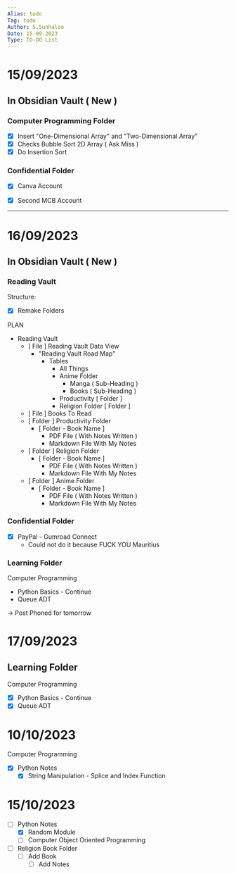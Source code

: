 ```yaml
---
Alias: todo
Tag: todo
Author: S.Sunhaloo
Date: 15-09-2023
Type: TO-DO List
---
```


# 15/09/2023

## In Obsidian Vault ( New )

### Computer Programming Folder

- [x] Insert "One-Dimensional Array" and "Two-Dimensional Array"
- [x] Checks Bubble Sort 2D Array ( Ask Miss )
- [x] Do Insertion Sort

### Confidential Folder

- [x] Canva Account
- [x] Second MCB Account


---

# 16/09/2023

## In Obsidian Vault ( New )

### Reading Vault

Structure:

- [x] Remake Folders

PLAN

- Reading Vault
	- [ File ] Reading Vault Data View
		- "Reading Vault Road Map"
			- Tables
				- All Things
				- Anime Folder
					- Manga ( Sub-Heading )
					- Books ( Sub-Heading )
				- Productivity [ Folder ]
				- Religion Folder [ Folder ]
	- [ File ] Books To Read
	- [ Folder ] Productivity Folder
		- [ Folder - Book Name ]
			- PDF File ( With Notes Written )
			- Markdown File With My Notes
	- [ Folder ] Religion Folder
		- [ Folder - Book Name ]
			- PDF File ( With Notes Written )
			- Markdown File With My Notes
	- [ Folder ] Anime Folder
		- [ Folder - Book Name ]
			- PDF File ( With Notes Written )
			- Markdown File With My Notes

### Confidential Folder

- [x] PayPal - Gumroad Connect
	-  Could not do it because FUCK YOU Mauritius

### Learning Folder

Computer Programming

- Python Basics - Continue
- Queue ADT

-> Post Phoned for tomorrow

# 17/09/2023

## Learning Folder

Computer Programming

- [x] Python Basics - Continue
- [x] Queue ADT

# 10/10/2023

Computer Programming

- [x] Python Notes
	- [x] String Manipulation - Splice and Index Function

# 15/10/2023

- [ ] Python Notes
	- [x] Random Module
	- [ ] Computer Object Oriented Programming
- [ ] Religion Book Folder
	- [ ] Add Book
		- [ ] Add Notes